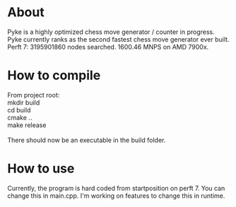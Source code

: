 # About 
Pyke is a highly optimized chess move generator / counter in progress. Pyke currently ranks as the second fastest chess move generator ever built.
<br>
Perft 7: 3195901860 nodes searched. 1600.46 MNPS on AMD 7900x.
<br>

# How to compile
From project root: 
<br>
mkdir build
<br>
cd build
<br>
cmake ..
<br>
make release
<br>
<br>
There should now be an executable in the build folder. 

# How to use
Currently, the program is hard coded from startposition on perft 7. You can change this in main.cpp. I'm working on features to change this in runtime.
